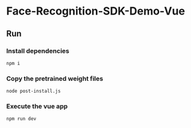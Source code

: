 # Face-Recognition-SDK-Demo-Vue

## Run

### Install dependencies
```
npm i
```

### Copy the pretrained weight files
```
node post-install.js
```

### Execute the vue app
```
npm run dev
```

